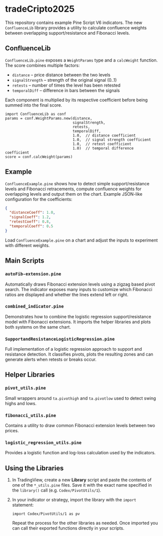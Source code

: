 # tradeCripto2025

This repository contains example Pine Script V6 indicators. The new `ConfluenceLib` library provides a utility to calculate confluence weights between overlapping support/resistance and Fibonacci levels.

## ConfluenceLib
`ConfluenceLib.pine` exposes a `WeightParams` type and a `calcWeight` function. The score combines multiple factors:

- `distance` – price distance between the two levels
- `signalStrength` – strength of the original signal (0..1)
- `retests` – number of times the level has been retested
- `temporalDiff` – difference in bars between the signals

Each component is multiplied by its respective coefficient before being summed into the final score.

```pinescript
import ConfluenceLib as conf
params = conf.WeightParams.new(distance,
                               signalStrength,
                               retests,
                               temporalDiff,
                               1.0,  // distance coefficient
                               1.0,  // signal strength coefficient
                               1.0,  // retest coefficient
                               1.0)  // temporal difference coefficient
score = conf.calcWeight(params)
```

## Example
`ConfluenceExample.pine` shows how to detect simple support/resistance levels and Fibonacci retracements, compute confluence weights for overlapping levels and output them on the chart. Example JSON-like configuration for the coefficients:

```json
{
  "distanceCoeff": 1.0,
  "signalCoeff": 1.2,
  "retestCoeff": 0.8,
  "temporalCoeff": 0.5
}
```

Load `ConfluenceExample.pine` on a chart and adjust the inputs to experiment with different weights.

## Main Scripts

### `autoFib-extension.pine`
Automatically draws Fibonacci extension levels using a zigzag based pivot search. The indicator exposes many inputs to customize which Fibonacci ratios are displayed and whether the lines extend left or right.

### `combined_indicator.pine`
Demonstrates how to combine the logistic regression support/resistance model with Fibonacci extensions. It imports the helper libraries and plots both systems on the same chart.

### `SupportandResistanceLogisticRegression.pine`
Full implementation of a logistic regression approach to support and resistance detection. It classifies pivots, plots the resulting zones and can generate alerts when retests or breaks occur.

## Helper Libraries

### `pivot_utils.pine`
Small wrappers around `ta.pivothigh` and `ta.pivotlow` used to detect swing highs and lows.

### `fibonacci_utils.pine`
Contains a utility to draw common Fibonacci extension levels between two prices.

### `logistic_regression_utils.pine`
Provides a logistic function and log-loss calculation used by the indicators.

## Using the Libraries

1. In TradingView, create a new **Library** script and paste the contents of one of the `*_utils.pine` files. Save it with the exact name specified in the `library()` call (e.g. `Codex/PivotUtils/1`).
2. In your indicator or strategy, import the library with the `import` statement:

   ```pinescript
   import Codex/PivotUtils/1 as pv
   ```

   Repeat the process for the other libraries as needed. Once imported you can call their exported functions directly in your scripts.
